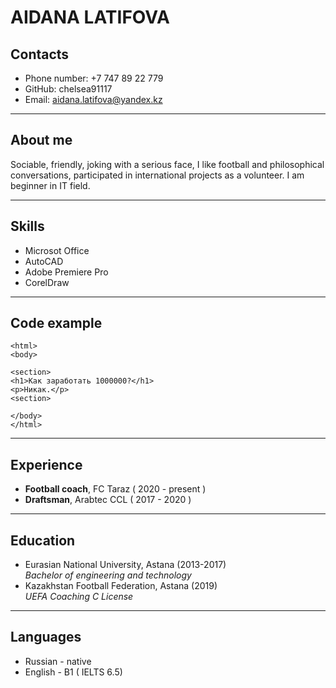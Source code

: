 # AIDANA LATIFOVA




## __Contacts__

* Phone number: +7 747 89 22 779
* GitHub: chelsea91117
* Email: aidana.latifova@yandex.kz


********


## __About me__

Sociable, friendly, joking with a serious face, I like football and philosophical conversations, participated in international projects as a volunteer. I am beginner in IT field.


********


## __Skills__

* Microsot Office
* AutoCAD
* Adobe Premiere Pro
* CorelDraw


********


## __Code example__


```
<html>
<body>

<section>
<h1>Как заработать 1000000?</h1>
<p>Никак.</p>
<section>

</body>
</html>
```


********


## __Experience__

 * __Football coach__, FC Taraz ( 2020 - present )
 * __Draftsman__, Arabtec CCL ( 2017 - 2020 ) 


********


## __Education__

 * Eurasian National University, Astana (2013-2017)  
   _Bachelor of engineering and technology_
 * Kazakhstan Football Federation, Astana (2019)  
   _UEFA Coaching C License_ 


 ********


## __Languages__

 * Russian - native
 * English - B1 ( IELTS 6.5)
